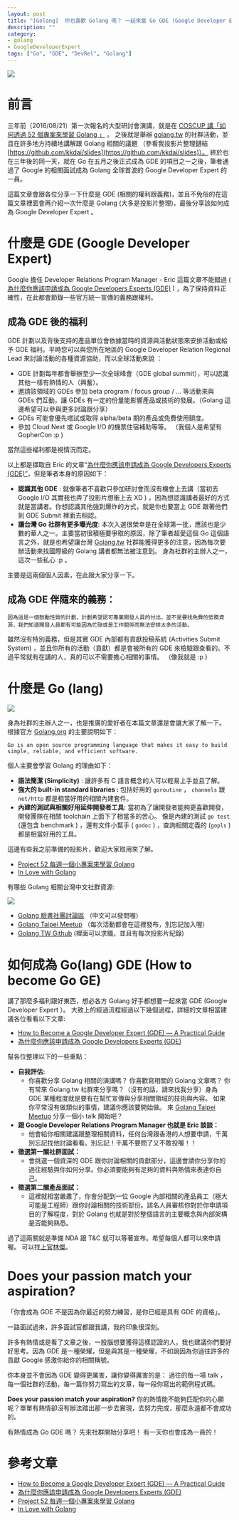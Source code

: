 ```yaml
---
layout: post
title: "[Golang]  你也喜歡 Golang 嗎？ 一起來當 Go GDE (Google Developer Expert) "
description: ""
category: 
- golang
- GoogleDeveloperExpert
tags: ["Go", "GDE", "DevRel", "Golang"]
---
```


![](../images/2019/gdg-go.jpg)


# 前言

三年前（2016/08/21）第一次報名的大型研討會演講，就是在 [COSCUP 講「如何透過 52 個專案來學習 Golang 」](http://coscup.org/2016/schedules.html#H06) 。 之後就是舉辦 [golang.tw](https://golang.tw) 的社群活動，並且在許多地方持續地講解跟 Golang 相關的議題 （參看我投影片整理鏈結 [https://github.com/kkdai/slides](https://github.com/kkdai/slides)）。 終於也在三年後的同一天，就在 Go 在五月之後正式成為 GDE 的項目之一之後，筆者通過了 Google 的相關面試成為 Golang 全球首波的 Google Developer Expert  的一員。 



這篇文章會跟各位分享一下什麼是 GDE (相關的權利跟義務)，並且不免俗的在這篇文章裡面會再介紹一次什麼是 Golang (大多是投影片整理)，最後分享該如何成為 Google Developer Expert 。

# 什麼是 GDE (Google Developer Expert)

 Google 擔任 Developer Relations Program Manager - Eric 這篇文章不能錯過 ( [為什麼你應該申請成為 Google Developers Experts (GDE)](https://medium.com/@ericsk/%E7%82%BA%E4%BB%80%E9%BA%BC%E4%BD%A0%E6%87%89%E8%A9%B2%E7%94%B3%E8%AB%8B%E6%88%90%E7%82%BA-google-developers-experts-gde-58cf7c361f62) ) ，為了保持資料正確性，在此都會節錄一些官方統一宣傳的義務跟權利。

## 成為 GDE 後的福利

GDE 計劃以及背後支持的產品單位會依據當時的資源與活動狀態來安排活動或給予 GDE 福利。平時您可以與您所在地區的 Google Developer Relation Regional Lead 來討論活動的各種資源協助，而以全球活動來說 ：

- GDE 計劃每年都會舉辦至少一次全球峰會（GDE global summit），可以認識其他一樣有熱情的人（興奮）。
- 邀請該領域的 GDEs 參加 beta program / focus group / … 等活動來與 GDEs 們互動，讓 GDEs 有一定的份量能影響產品或技術的發展。（Golang 這邊希望可以參與更多討論跟分享）
- GDEs 可能會優先嚐試或取得 alpha/beta 期的產品或免費使用額度。
- 參加 Cloud Next 或 Google I/O 的機票住宿補助等等。 （我個人是希望有 GopherCon :p )

當然這些福利都是視情況而定。 

以上都是擷取自 Eric 的文章“[為什麼你應該申請成為 Google Developers Experts (GDE)”](https://medium.com/@ericsk/%E7%82%BA%E4%BB%80%E9%BA%BC%E4%BD%A0%E6%87%89%E8%A9%B2%E7%94%B3%E8%AB%8B%E6%88%90%E7%82%BA-google-developers-experts-gde-58cf7c361f62)，但是筆者本身的原因如下：

- **認識其他 GDE** : 就像筆者不喜歡只參加研討會而沒有機會上去講（當初去 Google I/O 其實我也弄了投影片想衝上去 XD ) ，因為想認識講者最好的方式就是當講者。你想認識其他強到爆炸的方式，就是你也要當上 GDE 跟著他們到 GDE Submit 裡面去相認。
- **讓台灣 Go 社群有更多曝光度**:  本次入選很榮幸是在全球第一批，應該也是少數的華人之一。主要當初很積極要爭取的原因，除了筆者超愛這個 Go 這個語言之外，就是也希望讓台灣 [Golang.tw](https://golang.tw) 社群能獲得更多的注意，因為每次要辦活動來找國際級的 Golang 講者都無法被注意到。 身為社群的主辦人之一，這次一些私心 :p 。

主要是這兩個個人因素，在此跟大家分享一下。



## 成為 GDE 伴隨來的義務：

```
因為這是一個鼓勵性質的計劃，計劃希望認可專業開發人員的付出，並不是要找免費的勞務資源，我們知道開發人員都有可能因為忙碌或是工作關係而無法安排太多的活動。
```

雖然沒有特別義務，但是其實 GDE 內部都有貢獻投稿系統  (Activities Submit System) ，並且你所有的活動（貢獻）都是會被所有的 GDE 來檢驗跟查看的。不過平常就有在講的人，真的可以不需要擔心相關的事情。 （像我就是 :p )



#  什麼是 Go (lang)

![](../images/2019/footer-gopher.png)

身為社群的主辦人之一，也是推廣的愛好者在本篇文章還是會讓大家了解一下。 根據官方 [Golang.org](htttps://golang.org) 的主要說明如下：

```
Go is an open source programming language that makes it easy to build simple, reliable, and efficient software.
```

個人主要會學習 Golang 的理由如下：

- **語法簡潔 (Simplicity)** :  讓許多有 C 語言概念的人可以輕易上手並且了解。
- **強大的 built-in standard libraries :** 包括好用的 `goroutine` ， `channels` 跟 `net/http` 都是相當好用的相關內建套件。
- **內建的測試與相關好用延伸開發者工具:**  當初為了讓開發者能夠更喜歡開發，開發團隊在相關 toolchain 上面下了相當多的苦心。 像是內建的測試 `go test` (還包含 benchmark ) ，還有文件小幫手 ( `godoc` ) ，查詢相關定義的 (`gopls` ) 都是相當好用的工具。

這邊有些我之前準備的投影片，歡迎大家取用來了解。

- [Project 52 每週一個小專案來學習 Golang](https://speakerdeck.com/kkdai/coscup-2016-project-52-mei-zhou-ge-xiao-zhuan-an-lai-xue-xi-golang)
- [In Love with Golang](http://go-talks.appspot.com/github.com/kkdai/GolangTalks/gdgfest/gdgfest.slide#1)

有哪些 Golang 相關台灣中文社群資源:

![](../images/2019/golantw.jpg)

- [Golang 臉書社團討論區](https://www.facebook.com/groups/269001993248363/) （中文可以發問喔）
- [Golang Taipei Meetup](https://meetup.com/golang-taipei-meetup/) （每次活動都會在這裡發布，別忘記加入喔）
- [Golang TW Github](https://github.com/golangtw)  (裡面可以求職，並且有每次投影片紀錄)



# 如何成為 Go(lang) GDE (How to become Go GE)

講了那麼多福利跟好東西，想必各方 Golang 好手都想要一起來當 GDE (Google Developer Expert ）。 大致上的經過流程經過以下幾個過程，詳細的文章相當建議各位看看以下文章:

- [How to Become a Google Developer Expert (GDE) — A Practical Guide](https://medium.com/@jeffdelaney/how-to-become-a-google-developer-expert-gde-a-practical-guide-83621d2c8087)
- [為什麼你應該申請成為 Google Developers Experts (GDE)](https://medium.com/@ericsk/%E7%82%BA%E4%BB%80%E9%BA%BC%E4%BD%A0%E6%87%89%E8%A9%B2%E7%94%B3%E8%AB%8B%E6%88%90%E7%82%BA-google-developers-experts-gde-58cf7c361f62)

幫各位整理以下的一些重點：

- **自我評估:** 
  - 你喜歡分享 Golang 相關的演講嗎？  你喜歡寫相關的 Golang 文章嗎？ 你有常來 Golang.tw 社群來分享嗎？（沒有的話，請來找我分享）身為 GDE 某種程度就是要有在幫忙宣傳與分享相關領域的技術與內容。 如果你平常沒有做類似的事情，建議你應該要開始做。 來 [Golang Taipei Meetup](https://meetup.com/golang-taipei-meetup/)  分享一個小 talk  開始吧？
- **跟 Google  Developer Relations Program Manager 也就是 Eric 談談：** 
  - 他會給你相關建議跟整理相關資料，任何台灣跟香港的人想要申請，千萬別忘記找他討論看看。別忘記！千萬不要問了又不敢投喔！！ 
- **徵選第一關社群面試：**
  - 會挑選一個資深的 GDE 跟你討論相關的貢獻部分，這邊會請你分享你的過往經驗與你如何分享。你必須要能夠有足夠的資料與熱情來表達你自己。
- **徵選第二關產品面試：**
  - 這裡就相當嚴肅了，你會分配到一位 Google 內部相關的產品員工（極大可能是工程師）跟你討論相關的技術部份。該名人員審核你對於你申請項目的了解程度，對於 Golang 也就是對於整個語言的主要概念與內部架構是否能夠熟悉。

過了這兩關就是準備 NDA 跟 T&C 就可以等著宣布。希望每個人都可以來申請喔。 可以找[上官林傑](https://www.facebook.com/ericsk0313)。

# Does your passion match your aspiration?

「你會成為 GDE 不是因為你最近的努力練習，是你已經是具有 GDE 的資格」。

一路面試過來，許多面試官都跟我講，我的印象很深刻。

許多有熱情或是看了文章之後，一股腦想要獲得這樣認證的人，我也建議你們要好好思考。因為 GDE 是一種榮耀，但是與其是一種榮耀，不如說因為你過往許多的貢獻 Google 感激你給你的相關稱號。

你本身並不會因為 GDE 變得更厲害，讓你變得厲害的是： 過往的每一場 talk ，每一個社群的活動，每一篇你努力寫出的文章，每一段你寫出的範例程式碼。 

**Does your passion match your aspiration?**  你的熱情能不能夠匹配你的心願呢？單單有熱情卻沒有辦法踏出那一步去實現，去努力完成，那麼永遠都不會成功的。

有熱情成為 Go GDE 嗎？ 先來社群開始分享吧！  有一天你也會成為一員的！

# 參考文章

- [How to Become a Google Developer Expert (GDE) — A Practical Guide](https://medium.com/@jeffdelaney/how-to-become-a-google-developer-expert-gde-a-practical-guide-83621d2c8087)
- [為什麼你應該申請成為 Google Developers Experts (GDE)](https://medium.com/@ericsk/%E7%82%BA%E4%BB%80%E9%BA%BC%E4%BD%A0%E6%87%89%E8%A9%B2%E7%94%B3%E8%AB%8B%E6%88%90%E7%82%BA-google-developers-experts-gde-58cf7c361f62)
- [Project 52 每週一個小專案來學習 Golang](https://speakerdeck.com/kkdai/coscup-2016-project-52-mei-zhou-ge-xiao-zhuan-an-lai-xue-xi-golang)
- [In Love with Golang](http://go-talks.appspot.com/github.com/kkdai/GolangTalks/gdgfest/gdgfest.slide#1)





